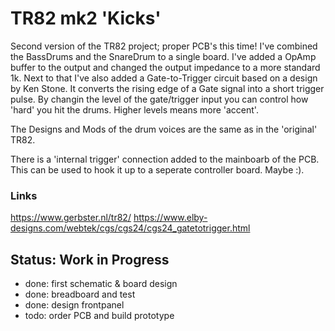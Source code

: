 # TR82 mk2 'Kicks'

Second version of the TR82 project; proper PCB's this time! I've combined the BassDrums and the SnareDrum to 
a single board. I've added a OpAmp buffer to the output and changed the output impedance to a more standard
1k. Next to that I've also added a Gate-to-Trigger circuit based on a design by Ken Stone. It converts the 
rising edge of a Gate signal into a short trigger pulse. By changin the level of the gate/trigger input you
can control how 'hard' you hit the drums. Higher levels means more 'accent'.

The Designs and Mods of the drum voices are the same as in the 'original' TR82.

There is a 'internal trigger' connection added to the mainboarb of the PCB. This can be used to hook it up to
a seperate controller board. Maybe :). 

### Links

https://www.gerbster.nl/tr82/
https://www.elby-designs.com/webtek/cgs/cgs24/cgs24_gatetotrigger.html

## Status: Work in Progress

- done: first schematic & board design
- done: breadboard and test
- done: design frontpanel
- todo: order PCB and build prototype